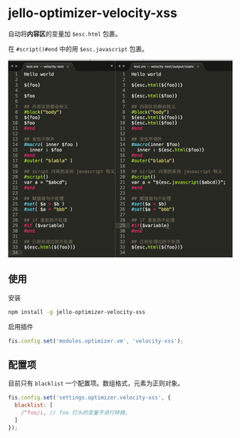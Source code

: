 jello-optimizer-velocity-xss
====================

自动将**内容区**的变量加 `$esc.html` 包裹。

在 `#script()#end` 中的用 `$esc.javascript` 包裹。

![Diff](./xss.png)

## 使用

安装

```bash
npm install -g jello-optimizer-velocity-xss
```

启用插件

```javascript
fis.config.set('modules.optimizer.vm', 'velocity-xss');

```

## 配置项

目前只有 `blacklist` 一个配置项。数组格式，元素为正则对象。

```javascript
fis.config.set('settings.optimizer.velocity-xss', {
  blacklist: [
    /^foo/i, // foo 打头的变量不进行转换。
  ]
});
```

